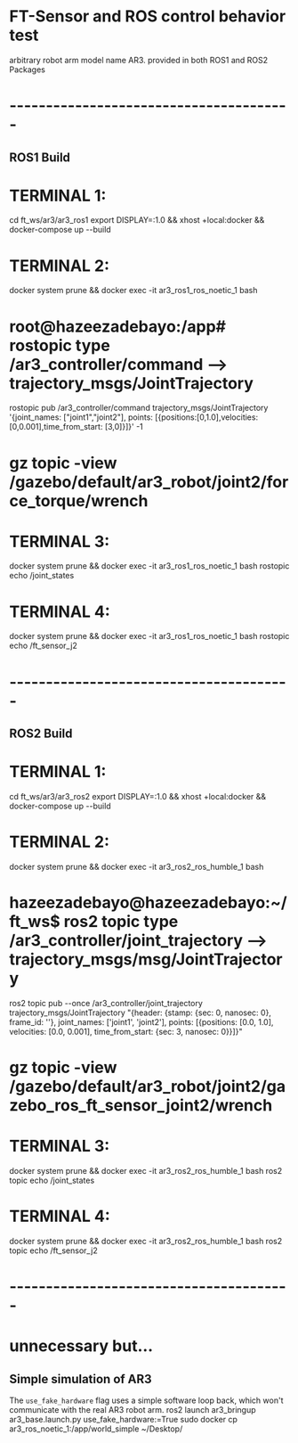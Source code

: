 # FT-Sensor and ROS control behavior test 
arbitrary robot arm model name AR3. provided in both ROS1 and ROS2 Packages

# ---------------------------------------

## ROS1 Build
# TERMINAL 1:
cd ft_ws/ar3/ar3_ros1
export DISPLAY=:1.0 && xhost +local:docker && docker-compose up --build

# TERMINAL 2:
docker system prune && docker exec -it ar3_ros1_ros_noetic_1 bash
# root@hazeezadebayo:/app# rostopic type /ar3_controller/command --> trajectory_msgs/JointTrajectory
rostopic pub /ar3_controller/command trajectory_msgs/JointTrajectory '{joint_names: ["joint1","joint2"], points: [{positions:[0,1.0],velocities:[0,0.001],time_from_start: [3,0]}]}' -1
# gz topic -view /gazebo/default/ar3_robot/joint2/force_torque/wrench

# TERMINAL 3:
docker system prune && docker exec -it ar3_ros1_ros_noetic_1 bash
rostopic echo /joint_states

# TERMINAL 4:
docker system prune && docker exec -it ar3_ros1_ros_noetic_1 bash
rostopic echo /ft_sensor_j2

# ---------------------------------------

## ROS2 Build
# TERMINAL 1:
cd ft_ws/ar3/ar3_ros2
export DISPLAY=:1.0 && xhost +local:docker && docker-compose up --build

# TERMINAL 2:
docker system prune && docker exec -it ar3_ros2_ros_humble_1 bash
# hazeezadebayo@hazeezadebayo:~/ft_ws$ ros2 topic type /ar3_controller/joint_trajectory --> trajectory_msgs/msg/JointTrajectory
ros2 topic pub --once /ar3_controller/joint_trajectory trajectory_msgs/JointTrajectory "{header: {stamp: {sec: 0, nanosec: 0}, frame_id: ''}, joint_names: ['joint1', 'joint2'], points: [{positions: [0.0, 1.0], velocities: [0.0, 0.001], time_from_start: {sec: 3, nanosec: 0}}]}"
# gz topic -view /gazebo/default/ar3_robot/joint2/gazebo_ros_ft_sensor_joint2/wrench

# TERMINAL 3:
docker system prune && docker exec -it ar3_ros2_ros_humble_1 bash
ros2 topic echo /joint_states

# TERMINAL 4:
docker system prune && docker exec -it ar3_ros2_ros_humble_1 bash
ros2 topic echo /ft_sensor_j2

# ---------------------------------------

                








# unnecessary but...
## Simple simulation of AR3
The `use_fake_hardware` flag uses a simple software loop back, which won't
communicate with the real AR3 robot arm.
ros2 launch ar3_bringup ar3_base.launch.py use_fake_hardware:=True
sudo docker cp ar3_ros_noetic_1:/app/world_simple ~/Desktop/